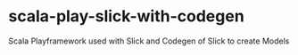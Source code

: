 # scala-play-slick-with-codegen
Scala Playframework used with Slick and Codegen of Slick to create Models
